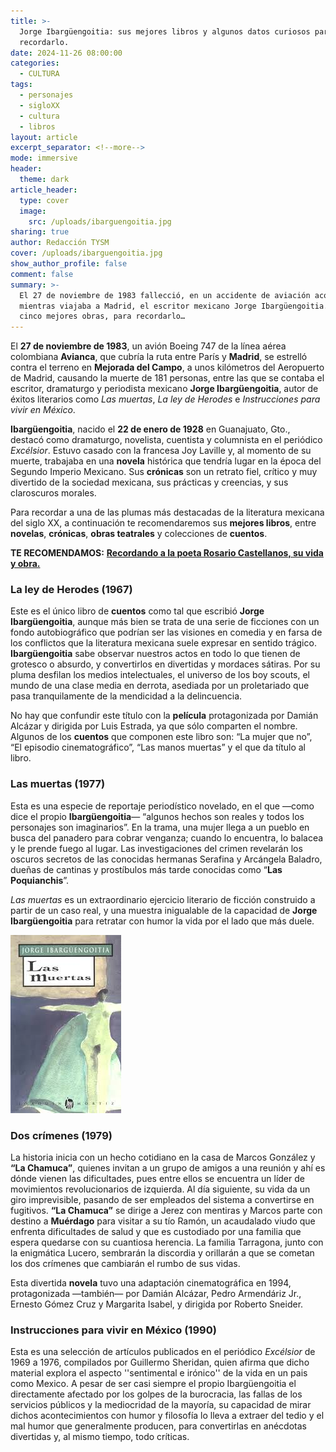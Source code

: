```yaml
---
title: >-
  Jorge Ibargüengoitia: sus mejores libros y algunos datos curiosos para
  recordarlo.
date: 2024-11-26 08:00:00
categories:
  - CULTURA
tags:
  - personajes
  - sigloXX
  - cultura
  - libros
layout: article
excerpt_separator: <!--more-->
mode: immersive
header:
  theme: dark
article_header:
  type: cover
  image:
    src: /uploads/ibarguengoitia.jpg
sharing: true
author: Redacción TYSM
cover: /uploads/ibarguengoitia.jpg
show_author_profile: false
comment: false
summary: >-
  El 27 de noviembre de 1983 fallecció, en un accidente de aviación acontecido
  mientras viajaba a Madrid, el escritor mexicano Jorge Ibargüengoitia. Aquí sus
  cinco mejores obras, para recordarlo…
---
```

El **27 de noviembre de 1983**, un avión Boeing 747 de la línea aérea colombiana **Avianca**, que cubría la ruta entre París y **Madrid**, se estrelló contra el terreno en **Mejorada del Campo**, a unos kilómetros del Aeropuerto de Madrid, causando la muerte de 181 personas, entre las que se contaba el escritor, dramaturgo y periodista mexicano **Jorge Ibargüengoitia**, autor de éxitos literarios como *Las muertas*, *La ley de Herodes* e *Instrucciones para vivir en México*.

**Ibargüengoitia**, nacido el **22 de enero de 1928** en Guanajuato, Gto., destacó como dramaturgo, novelista, cuentista y columnista en el periódico *Excélsior*. Estuvo casado con la francesa Joy Laville y, al momento de su muerte, trabajaba en una **novela** histórica que tendría lugar en la época del Segundo Imperio Mexicano. Sus **crónicas** son un retrato fiel, crítico y muy divertido de la sociedad mexicana, sus prácticas y creencias, y sus claroscuros morales.

Para recordar a una de las plumas más destacadas de la literatura mexicana del siglo XX, a continuación te recomendaremos sus **mejores libros**, entre **novelas**, **crónicas**, **obras teatrales** y colecciones de **cuentos**.

**TE RECOMENDAMOS:** [**Recordando a la poeta Rosario Castellanos, su vida y obra.**](https://blog.tonoysumariachi.com/cultura/2023/08/08/recordando-a-la-poeta-rosario-castellanos-su-vida-y-su-obra.html)

### La ley de Herodes (1967)

Este es el único libro de **cuentos** como tal que escribió **Jorge Ibargüengoitia**, aunque más bien se trata de una serie de ficciones con un fondo autobiográfico que podrían ser las visiones en comedia y en farsa de los conflictos que la literatura mexicana suele expresar en  sentido trágico. **Ibargüengoitia** sabe observar nuestros actos en todo lo que tienen de grotesco o absurdo, y convertirlos en divertidas y mordaces sátiras. Por su pluma desfilan los medios intelectuales, el universo de los boy scouts, el mundo de una clase media en derrota, asediada por un proletariado que pasa tranquilamente de la mendicidad a la delincuencia.

No hay que confundir este título con la **película** protagonizada por Damián Alcázar y dirigida por Luis Estrada, ya que sólo comparten el nombre. Algunos de los **cuentos** que componen este libro son: “La mujer que no”, “El episodio cinematográfico”, “Las manos muertas” y el que da título al libro.

### Las muertas (1977)

Esta es una especie de reportaje periodístico novelado, en el que —como dice el propio **Ibargüengoitia**— “algunos hechos son reales y todos los personajes son imaginarios”. En la trama, una mujer llega a un pueblo en busca del panadero para cobrar venganza; cuando lo encuentra, lo balacea y le prende fuego al lugar. Las investigaciones del crimen revelarán los oscuros secretos de las conocidas hermanas Serafina y Arcángela Baladro, dueñas de cantinas y prostíbulos más tarde conocidas como “**Las Poquianchis**”.

*Las muertas* es un extraordinario ejercicio literario de ficción construido a partir de un caso real, y una muestra inigualable de la capacidad de **Jorge Ibargüengoitia** para retratar con humor la vida por el lado que más duele.

![](/uploads/lasmuertas.jpeg)

### Dos crímenes (1979)

La historia inicia con un hecho cotidiano en la casa de Marcos González y **“La Chamuca”**, quienes invitan a un grupo de amigos a una reunión y ahí es dónde vienen las dificultades, pues entre ellos se encuentra un líder de movimientos revolucionarios de izquierda. Al día siguiente, su vida da un giro imprevisible, pasando de ser empleados del sistema a convertirse en fugitivos. **“La Chamuca”** se dirige a Jerez con mentiras y Marcos parte con destino a **Muérdago** para visitar a su tío Ramón,  un acaudalado  viudo que enfrenta dificultades de salud y que es custodiado por una familia que espera quedarse con su cuantiosa herencia. La familia Tarragona, junto con la enigmática Lucero, sembrarán la discordia y orillarán a que se cometan los dos crímenes que cambiarán el rumbo de sus vidas.

Esta divertida **novela** tuvo una adaptación cinematográfica en 1994, protagonizada —también— por Damián Alcázar, Pedro Armendáriz Jr., Ernesto Gómez Cruz y Margarita Isabel, y dirigida por Roberto Sneider.

### Instrucciones para vivir en México (1990)

Esta es una selección de artículos publicados en el periódico *Excélsior* de 1969 a 1976, compilados por Guillermo Sheridan, quien afirma que dicho material explora el aspecto ''sentimental e irónico'' de la vida en un pais como Mexico. A pesar de ser casi siempre el propio Ibargüengoitia el directamente afectado por los golpes de la burocracia, las fallas de los servicios públicos y la mediocridad de la mayoría, su capacidad de mirar dichos acontecimientos con humor y filosofía lo lleva a extraer del tedio y el mal humor que generalmente producen, para convertirlas en anécdotas divertidas y, al mismo tiempo, todo críticas.